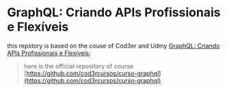 # GraphQL: Criando APIs Profissionais e Flexíveis

this repstory is based on the couse of Cod3er and Udmy [GraphQL: Criando APIs Profissionais e Flexíveis](https://www.udemy.com/course/graphql-criando-apis-profissionais-e-flexiveis/learn/lecture/14948794#overview);

> here is the official repository of course [https://github.com/cod3rcursos/curso-graphql](https://github.com/cod3rcursos/curso-graphql)
